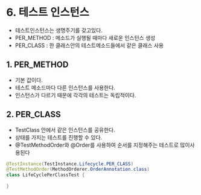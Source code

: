 # 6. 테스트 인스턴스
- 테스트인스턴스는 생명주기를 갖고있다.
- PER_METHOD : 메소드가 실행될 때마다 새로운 인스턴스 생성
- PER_CLASS : 한 클래스안의 테스트메소드들에서 같은 클래스 사용

## 1. PER_METHOD
- 기본 값이다.
- 테스트 메소드마다 다른 인스턴스를 사용한다.
- 인스턴스가 다르기 때문에 각각의 테스트는 독립적이다.


## 2. PER_CLASS
- TestClass 안에서 같은 인스턴스를 공유한다.
- 상태를 가지는 테스트를 진행할 수 있다.
- @TestMethodOrder와 @Order를 사용하여 순서를 지정해주는 테스트로 많이사용된다
```java
@TestInstance(TestInstance.Lifecycle.PER_CLASS)
@TestMethodOrder(MethodOrderer.OrderAnnotation.class)
class LifeCyclePerClassTest {
    
}
```